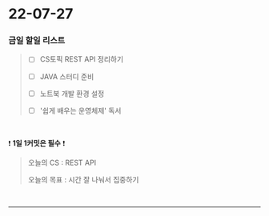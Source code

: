# 22-07-27
### 금일 할일 리스트

> - [ ] CS토픽 REST API 정리하기
> 
> - [ ] JAVA 스터디 준비 
> 
> - [ ] 노트북 개발 환경 설정
> 
> - [ ] '쉽게 배우는 운영체제' 독서
<br/>

❗ **1일 1커밋은 필수** ❗
> 오늘의 CS :  REST API
>
> 오늘의 목표 :  시간 잘 나눠서 집중하기
<br/>

------------